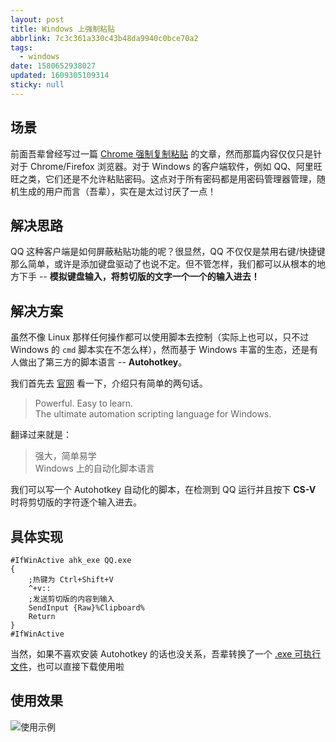 ```yaml
---
layout: post
title: Windows 上强制粘贴
abbrlink: 7c3c361a330c43b48da9940c0bce70a2
tags:
  - windows
date: 1580652938027
updated: 1609305109314
sticky: null
---
```


## 场景

前面吾辈曾经写过一篇 [Chrome 强制复制粘贴](https://blog.rxliuli.com/p/58a7c146/) 的文章，然而那篇内容仅仅只是针对于 Chrome/Firefox 浏览器。对于 Windows 的客户端软件，例如 QQ、阿里旺旺之类，它们还是不允许粘贴密码。这点对于所有密码都是用密码管理器管理，随机生成的用户而言（吾辈），实在是太过讨厌了一点！

## 解决思路

QQ 这种客户端是如何屏蔽粘贴功能的呢？很显然，QQ 不仅仅是禁用右键/快捷键那么简单，或许是添加键盘驱动了也说不定。但不管怎样，我们都可以从根本的地方下手 -- **模拟键盘输入，将剪切版的文字一个一个的输入进去！**

## 解决方案

虽然不像 Linux 那样任何操作都可以使用脚本去控制（实际上也可以，只不过 Windows 的 `cmd` 脚本实在不怎么样），然而基于 Windows 丰富的生态，还是有人做出了第三方的脚本语言 -- **Autohotkey**。

我们首先去 [官网](https://www.autohotkey.com/) 看一下，介绍只有简单的两句话。

> Powerful. Easy to learn.\
> The ultimate automation scripting language for Windows.

翻译过来就是：

> 强大，简单易学\
> Windows 上的自动化脚本语言

我们可以写一个 Autohotkey 自动化的脚本，在检测到 QQ 运行并且按下 **CS-V** 时将剪切版的字符逐个输入进去。

## 具体实现

```ahk
#IfWinActive ahk_exe QQ.exe
{
    ;热键为 Ctrl+Shift+V
    ^+v::
    ;发送剪切版的内容到输入
    SendInput {Raw}%Clipboard%
    Return
}
#IfWinActive
```

当然，如果不喜欢安装 Autohotkey 的话也没关系，吾辈转换了一个 [.exe 可执行文件](https://raw.githubusercontent.com/rxliuli/blog_binary_file/master/QQForcedPaste.exe)，也可以直接下载使用啦

## 使用效果

![使用示例](https://cdn.jsdelivr.net/gh/rxliuli/img-bed/20190219214116.gif)
